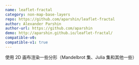 ```yaml
---
name: leaflet-fractal
category: non-map-base-layers
repo: https://github.com/aparshin/leaflet-fractal
author: Alexander Parshin
author-url: https://github.com/aparshin
demo: http://aparshin.github.io/leaflet-fractal/
compatible-v0:
compatible-v1: true
---
```


使用 2D 画布渲染一些分形（Mandelbrot 集、Julia 集和其他一些）
